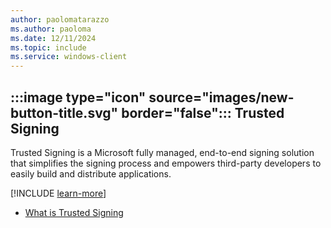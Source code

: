```yaml
---
author: paolomatarazzo
ms.author: paoloma
ms.date: 12/11/2024
ms.topic: include
ms.service: windows-client
---
```


## :::image type="icon" source="images/new-button-title.svg" border="false"::: Trusted Signing

Trusted Signing is a Microsoft fully managed, end-to-end signing solution that simplifies the signing process and empowers third-party developers to easily build and distribute applications.

[!INCLUDE [learn-more](learn-more.md)]

- [What is Trusted Signing](/azure/trusted-signing/overview)
